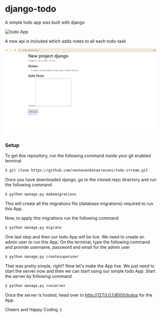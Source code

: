 # django-todo
A simple todo app was built with django

![todo App](https://raw.githubusercontent.com/shreys7/django-todo/develop/staticfiles/todoApp.png)


A new api is included which adds notes to all each todo-task

![notes addition to todo-task](<Screenshot 2024-07-31 200118.png>)
### Setup
To get this repository, run the following command inside your git enabled terminal
```bash
$ git clone https://github.com/vennavenkatasravani/todo-stream.git
```

Once you have downloaded django, go to the cloned repo directory and run the following command

```bash
$ python manage.py makemigrations
```

This will create all the migrations file (database migrations) required to run this App.

Now, to apply this migrations run the following command
```bash
$ python manage.py migrate
```

One last step and then our todo App will be live. We need to create an admin user to run this App. On the terminal, type the following command and provide username, password and email for the admin user
```bash
$ python manage.py createsuperuser
```

That was pretty simple, right? Now let's make the App live. We just need to start the server now and then we can start using our simple todo App. Start the server by following command

```bash
$ python manage.py runserver
```

Once the server is hosted, head over to http://127.0.0.1:8000/todos for the App.

Cheers and Happy Coding :)
